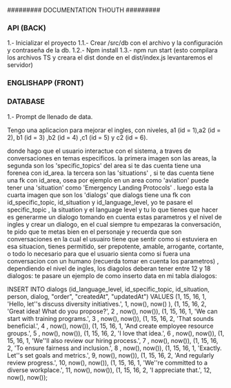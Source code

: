 ######### DOCUMENTATION THOUTH  #########

### API (BACK) ###
1.- Inicializar el proyecto
1.1.- Crear /src/db con el archivo y la configuración y contraseña de la db.
1.2.- Npm install
1.3.- npm run start (esto compilara los archivos TS y creara el dist donde en el dist/index.js levantaremos el servidor)


### ENGLISHAPP (FRONT) ###



### DATABASE ###
1.- Prompt de llenado de data.

Tengo una aplicacion para mejorar el ingles, con niveles, a1 (id = 1),a2 (id = 2),  b1 (id = 3) ,b2 (id = 4) ,c1 (id = 5) y c2 (id = 6).

donde hago que el usuario interactue con el sistema, a traves de conversaciones en temas especificos. la primera imagen  son las areas, la segunda son los 'specific_topics' del area si te das cuenta tiene una forenea con id_area. la tercera son las 'situations' , si te das cuenta tiene una fk con id_area, osea por ejemplo en un area como 'aviation' puede tener una 'situation' como 'Emergency Landing Protocols' . luego esta la cuarta imagen que son los 'dialogs' que dialogs tiene una fk con id_specific_topic, id_situation y id_language_level, yo te pasare el specific_topic , la situation y el language level y tu lo que tienes que hacer es generarme un dialogo tomando en cuenta estas parametros y el nivel de ingles y crear un dialogo, en el cual siempre tu empezaras la conversación, te pido que te metas bien en el personaje y recuerda que son conversaciones en la cual el usuairo tiene que sentir como si estuviera en esa situacion, tienes permitido, ser prepotente, amable, arrogante, cortante, o todo lo necesario para que el usuario sienta como si fuera una conversacion con un humano (recuerda tomar en cuenta los parametros) , dependiendo el nivel de ingles, los diagolos deberan tener entre 12 y 18 dialogos: te pasare un ejemplo de como inserto data en mi tabla dialogos:

INSERT INTO dialogs (id_language_level, id_specific_topic, id_situation, person, dialog, "order", "createdAt", "updatedAt")
VALUES 
    (1, 15, 16, 1, 'Hello, let''s discuss diversity initiatives.', 1, now(), now() ),
    (1, 15, 16, 2, 'Great idea! What do you propose?', 2 , now(), now()),
    (1, 15, 16, 1, 'We can start with training programs.', 3 , now(), now()),
    (1, 15, 16, 2, 'That sounds beneficial.', 4 , now(), now()),
    (1, 15, 16, 1, 'And create employee resource groups.', 5 , now(), now()),
    (1, 15, 16, 2, 'I love that idea.', 6 , now(), now()),
    (1, 15, 16, 1, 'We''ll also review our hiring process.', 7 , now(), now()),
    (1, 15, 16, 2, 'To ensure fairness and inclusion.', 8 , now(), now()),
    (1, 15, 16, 1, 'Exactly. Let''s set goals and metrics.', 9, now(), now()),
    (1, 15, 16, 2, 'And regularly review progress.', 10, now(), now()),
    (1, 15, 16, 1, 'We''re committed to a diverse workplace.', 11, now(), now()),
    (1, 15, 16, 2, 'I appreciate that.', 12, now(), now());
    
   
